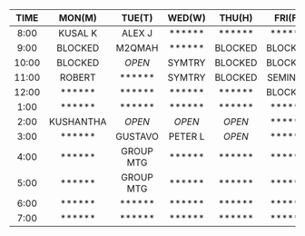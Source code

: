 |  TIME | MON(M)  | TUE(T)  | WED(W) | THU(H) | FRI(F) |
| :---: | :-----: | :-----: | :----: | :----: | :----: |
|  8:00 | KUSAL K | ALEX J  | ****** | ****** | ****** | 
|  9:00 | BLOCKED | M2QMAH  | ****** | BLOCKED| BLOCKED| 
| 10:00 | BLOCKED | *OPEN*  | SYMTRY | BLOCKED| BLOCKED| 
| 11:00 | ROBERT  | ******  | SYMTRY | BLOCKED| SEMINAR| 
| 12:00 | ******  | ******  | ****** | ****** | BLOCKED| 
|  1:00 | ******  | ******  | ****** | ****** | ****** | 
|  2:00 |KUSHANTHA| *OPEN*  | *OPEN* | *OPEN* | ****** | 
|  3:00 | ******  | GUSTAVO | PETER L| *OPEN* | ****** | 
|  4:00 | ******  |GROUP MTG| ****** | ****** | ****** | 
|  5:00 | ******  |GROUP MTG| ****** | ****** | ****** | 
|  6:00 | ******  | ******  | ****** | ****** | ****** | 
|  7:00 | ******  | ******  | ****** | ****** | ****** | 
